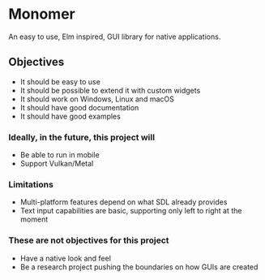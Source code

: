 # Monomer

An easy to use, Elm inspired, GUI library for native applications.

## Objectives

- It should be easy to use
- It should be possible to extend it with custom widgets
- It should work on Windows, Linux and macOS
- It should have good documentation
- It should have good examples

### Ideally, in the future, this project will

- Be able to run in mobile
- Support Vulkan/Metal

### Limitations

- Multi-platform features depend on what SDL already provides
- Text input capabilities are basic, supporting only left to right at the moment

### These are not objectives for this project

- Have a native look and feel
- Be a research project pushing the boundaries on how GUIs are created
